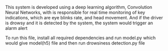 This system is developed using a deep learning algorithm, Convolution Neural Networks, with is responsible for real time monitoring of key indications, which are eye blinks rate, and head movement. And if the driver is drowsy and it is detected by the system, the system would trigger an alarm alert

To run this file, install all required dependencies and run model.py which would give model(h5) file and then run drowsiness detection.py file
